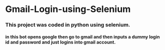 # Gmail-Login-using-Selenium
### This project was coded in python using selenium.
#### in this bot opens google then go to gmail and then inputs a dummy login id and password and just logins into gmail account.

